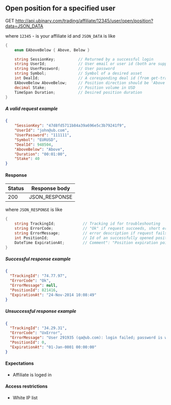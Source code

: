 ﻿## Open position for a specified user

GET http://api.ubinary.com/trading/affiliate/12345/user/open/position?data=JSON_DATA

where `12345` - is your affiliate id and `JSON_DATA` is like

```C#
{
    enum EAboveBelow { Above, Below }

    string SessionKey;          // Returned by a successful login   
    string UserId;              // User email or user id (both are supported)
    string UserPassword;        // User password
    string Symbol;              // Symbol of a desired asset
    int DealId;                 // A coresponding deal id (from get-trading-options)
    EAboveBelow AboveBelow;     // Position direction should be 'Above' or 'Below'
    decimal Stake;              // Position volume in USD
    TimeSpan Duration;          // Desired position duration
}
```

##### A valid request example

```json
{
    "SessionKey": "47d8fd5711b84a39a696e5c3b79241f9",
    "UserId": "john@ub.com",
    "UserPassword": "111111",
    "Symbol": "EURUSD",
    "DealId": 948504,
    "AboveBelow": "Above",
    "Duration": "00:01:00",
    "Stake": 40
}
```

#### Response

Status | Response body
-------|--------------
200    | JSON_RESPONSE

where `JSON_RESPONSE` is like

```C#
{
    string TrackingId;            // Tracking id for troubleshooting
    string ErrorCode;             // "Ok" if request succeeds, short error code if request fails
    string ErrorMessage;          // error description if request fails
    int PositionId;               // Id of an successfully opened position
    DateTime ExpirationAt;        // Comment": "Position expiration point
}
```

##### Successful response example

```json
{
  "TrackingId": "74.77.97",
  "ErrorCode": "Ok",
  "ErrorMessage": null,
  "PositionId": 821416,
  "ExpirationAt": "24-Nov-2014 10:08:49"
}
```


##### Unsuccessful response example

```json
{
  "TrackingId": "34.29.31",
  "ErrorCode": "UxError",
  "ErrorMessage": "User 291935 (qa@ub.com): login failed; password is wrong",
  "PositionId": 0,
  "ExpirationAt": "01-Jan-0001 00:00:00"
}
```


#### Expectations
- Affiliate is loged in

#### Access restrictions
- White IP list
